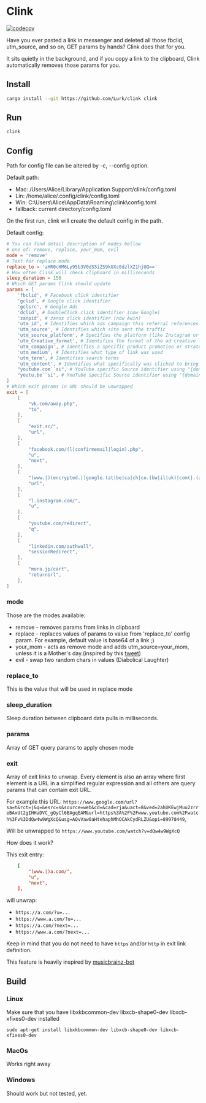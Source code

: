 # Clink

[![codecov](https://codecov.io/gh/Lurk/clink/graph/badge.svg?token=8GDMOGEL4C)](https://codecov.io/gh/Lurk/clink)

Have you ever pasted a link in messenger and deleted all those fbclid, utm_source, and so on, GET params by hands? Clink does that for you.

It sits quietly in the background, and if you copy a link to the clipboard, Clink automatically removes those params for you.

## Install

```sh
cargo install --git https://github.com/Lurk/clink clink
```

## Run

```sh
clink
```

## Config

Path for config file can be altered by -c, --config option.

Default path:
* Mac: /Users/Alice/Library/Application Support/clink/config.toml
* Lin: /home/alice/.config/clink/config.toml
* Win: C:\Users\Alice\AppData\Roaming\clink\config.toml
* fallback: current directory/config.toml


On the first run, clink will create the default config in the path.

Default config:

```toml
# You can find detail description of modes bellow
# one of: remove, replace, your_mom, evil
mode = 'remove'
# Text for replace mode
replace_to = 'aHR0cHM6Ly95b3V0dS5iZS9kUXc0dzlXZ1hjUQ=='
# How often Clink will check clipboard in milliseconds
sleep_duration = 150
# Which GET params Clink should update
params = [
    'fbclid', # Facebook click identifier
    'gclid', # Google click identifier
    'gclsrc', # Google Ads
    'dclid', # DoubleClick click identifier (now Google)
    'zanpid', # zanox click identifier (now Awin)
    'utm_id', # Identifies which ads campaign this referral references.
    'utm_source', # Identifies which site sent the traffic
    'utm_source_platform', # Specifies the platform (like Instagram or desktop) used to deliver traffic.
    'utm_Creative_format', # Identifies the format of the ad creative
    'utm_campaign', # Identifies a specific product promotion or strategic campaign
    'utm_medium', # Identifies what type of link was used
    'utm_term', # Identifies search terms
    'utm_content', # Identifies what specifically was clicked to bring the user to the site
    "youtube.com``si", # YouTube specific Source identifier using "{domain}``{param}" pattern
    "youtu.be``si", # YouTube specific Source identifier using "{domain}``{param}" pattern
]
# Which exit params in URL should be unwrapped
exit = [
    [
        "vk.com/away.php",
        "to",
    ],
    [
        "exit.sc/",
        "url",
    ],
    [
        "facebook.com/(l|confirmemail|login).php",
        "u",
        "next",
    ],
    [
        "(www.|)(encrypted.|)google.(at|be|ca|ch|co.(bw|il|uk)|com(|.(ar|au|br|eg|tr|tw))|cl|de|dk|es|fr|nl|pl|se)/url",
        "url",
    ],
    [
        "l.instagram.com/",
        "u",
    ],
    [
        "youtube.com/redirect",
        "q",
    ],
    [
        "linkedin.com/authwall",
        "sessionRedirect",
    ],
    [
        "mora.jp/cart",
        "returnUrl",
    ],
]
```

### mode

Those are the modes available:

* remove - removes params from links in clipboard
* replace - replaces values of params to value from 'replace_to' config param. For example, default value is base64 of a link ;) 
* your_mom - acts as remove mode and adds utm_source=your_mom, unless it is a Mother's day.(inspired by this [tweet](https://twitter.com/ftrain/status/1359138516681314311?s=21))
* evil -  swap two random chars in values (Diabolical Laughter)

### replace_to

This is the value that will be used in replace mode

### sleep_duration

Sleep duration between clipboard data pulls in milliseconds. 


### params

Array of GET query params to apply chosen mode

### exit

Array of exit links to unwrap. Every element is also an array where first element is a URL in a simplified regular
expression and all others are query params that can contain exit URL.

For example this URL: `https://www.google.com/url?sa=t&rct=j&q=&esrc=s&source=web&cd=&cad=rja&uact=8&ved=2ahUKEwjMuu2zrreBAxUt2gIHHaDVC_gQyCl6BAgqEAM&url=https%3A%2F%2Fwww.youtube.com%2Fwatch%3Fv%3DdQw4w9WgXcQ&usg=AOvVaw0aHtehaphMhOCAkCydRLZU&opi=89978449`, 

Will be unwrapped to `https://www.youtube.com/watch?v=dQw4w9WgXcQ`

How does it work? 

This exit entry: 
```toml
    [
        "(www.|)a.com/",
        "u",
        "next",
    ],
```

will unwrap:

* `https://a.com/?u=...`
* `https://www.a.com/?u=...`
* `https://a.com/?next=...`
* `https://www.a.com/?next=...`

Keep in mind that you do not need to have `https` and/or `http` in exit link definition. 

This feature is heavily inspired by [musicbrainz-bot](https://github.com/Freso/musicbrainz-bot/blob/82e37124cdea83f639d133136809fcb898a3ff2b/exit_url_cleanup.py#L19-L38)

## Build

### Linux

Make sure that you have libxkbcommon-dev libxcb-shape0-dev libxcb-xfixes0-dev installed 
```
sudo apt-get install libxkbcommon-dev libxcb-shape0-dev libxcb-xfixes0-dev
```

### MacOs

Works right away

### Windows

Should work but not tested, yet.

